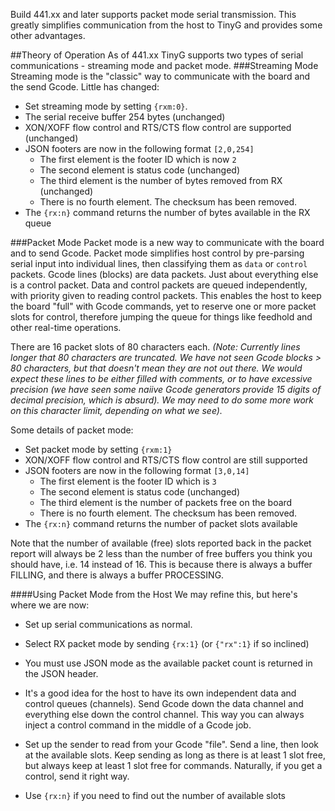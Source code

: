 Build 441.xx and later supports packet mode serial transmission. This greatly simplifies communication from the host to TinyG and provides some other advantages.

##Theory of Operation
As of 441.xx TinyG supports two types of serial communications - streaming mode and packet mode. 
###Streaming Mode 
Streaming mode is the "classic" way to communicate with the board and the send Gcode. Little has changed:

- Set streaming mode by setting `{rxm:0}`.
- The serial receive buffer 254 bytes (unchanged)
- XON/XOFF flow control and RTS/CTS flow control are supported (unchanged)
- JSON footers are now in the following format `[2,0,254]`
  - The first element is the footer ID which is now `2`
  - The second element is status code (unchanged)
  - The third element is the number of bytes removed from RX (unchanged)
  - There is no fourth element. The checksum has been removed.
- The `{rx:n}` command returns the number of bytes available in the RX queue

###Packet Mode 
Packet mode is a new way to communicate with the board and to send Gcode. Packet mode simplifies host control by pre-parsing serial input into individual lines, then classifying them as `data` or `control` packets. Gcode lines (blocks) are data packets. Just about everything else is a control packet. Data and control packets are queued independently, with priority given to reading control packets. This enables the host to keep the board "full" with Gcode commands, yet to reserve one or more packet slots for control, therefore jumping the queue for things like feedhold and other real-time operations.

There are 16 packet slots of 80 characters each. _(Note: Currently lines longer that 80 characters are truncated. We have not seen Gcode blocks > 80 characters, but that doesn't mean they are not out there. We would expect these lines to be either filled with comments, or to have excessive precision (we have seen some naiive Gcode generators provide 15 digits of decimal precision, which is absurd). We may need to do some more work on this character limit, depending on what we see)._

Some details of packet mode:

- Set packet mode by setting `{rxm:1}`
- XON/XOFF flow control and RTS/CTS flow control are still supported
- JSON footers are now in the following format `[3,0,14]`
  - The first element is the footer ID which is `3`
  - The second element is status code (unchanged)
  - The third element is the number of packets free on the board
  - There is no fourth element. The checksum has been removed.
- The `{rx:n}` command returns the number of packet slots available

Note that the number of available (free) slots reported back in the packet report will always be 2 less than the number of free buffers you think you should have, i.e. 14 instead of 16. This is because there is always a buffer FILLING, and there is always a buffer PROCESSING.

####Using Packet Mode from the Host
We may refine this, but here's where we are now:

- Set up serial communications as normal.

- Select RX packet mode by sending `{rx:1}` (or `{"rx":1}` if so inclined)

- You must use JSON mode as the available packet count is returned in the JSON header.

- It's a good idea for the host to have its own independent data and control queues (channels). Send Gcode down the data channel and everything else down the control channel. This way you can always inject a control command in the middle of a Gcode job.

- Set up the sender to read from your Gcode "file". Send a line, then look at the available slots. Keep sending as long as there is at least 1 slot free, but always keep at least 1 slot free for commands. Naturally, if you get a control, send it right way.

- Use `{rx:n}` if you need to find out the number of available slots